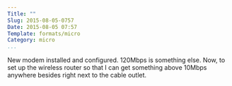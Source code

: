 ```yaml
---
Title: ""
Slug: 2015-08-05-0757
Date: 2015-08-05 07:57
Template: formats/micro
Category: micro
...
```


New modem installed and configured. 120Mbps is something else. Now, to set up
the wireless router so that I can get something above 10Mbps anywhere besides
right next to the cable outlet.
